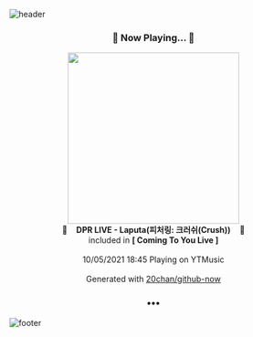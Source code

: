 ![header](https://capsule-render.vercel.app/api?type=wave&height=170&section=header&text=Hi.%20I'm%20SHIFT&fontColor=090707&fontAlignX=45&fontAlignY=65&fontSize=100)

<h3 align="center">🎵 Now Playing... 🎵</h3>
<p align="center">
  <a href="https://music.youtube.com/watch?v=UZsSFIDHuOs">
    <img width="300" src="https://lh3.googleusercontent.com/OcG9t3P--U0E1IudbXTpvoam8_RaHQw8A54WeqN8ob4rFaYEte0cYUoZllGpTdjJhFRjQHZ0W7oRv1Yd">
  </a>
  <br>
  🎵&nbsp&nbsp&nbsp <b>DPR LIVE - Laputa(피처링: 크러쉬(Crush))</b> &nbsp&nbsp&nbsp🎵
  <br>
  included in <b>[ Coming To You Live ]</b>
  
  <br />
  <br />
  10/05/2021 18:45 Playing on YTMusic
  <br />
  <br />
  Generated with <a href="https://github.com/20chan/github-now">20chan/github-now</a>
</p>

<h3 align="center">•••</h3>

![footer](https://capsule-render.vercel.app/api?type=wave&height=150&section=footer)
